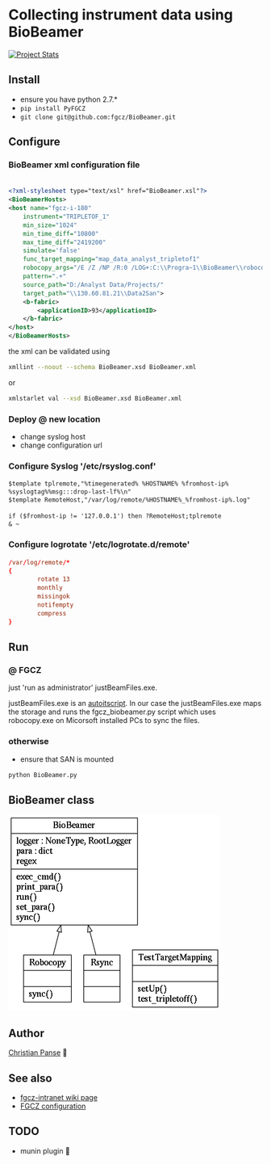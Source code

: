 # Collecting instrument data using BioBeamer

[![Project Stats](https://www.openhub.net/p/BioBeamer/widgets/project_thin_badge.gif)](https://www.openhub.net/p/BioBeamer)


## Install 
* ensure you have python 2.7.* 
* ```pip install PyFGCZ``` 
* ```git clone git@github.com:fgcz/BioBeamer.git```

## Configure 

### BioBeamer xml configuration file

```xml

<?xml-stylesheet type="text/xsl" href="BioBeamer.xsl"?>
<BioBeamerHosts>
<host name="fgcz-i-180" 
    instrument="TRIPLETOF_1"
    min_size="1024" 
    min_time_diff="10800" 
    max_time_diff="2419200" 
    simulate='false' 
    func_target_mapping="map_data_analyst_tripletof1" 
    robocopy_args="/E /Z /NP /R:0 /LOG+:C:\\Progra~1\\BioBeamer\\robocopy.log"
    pattern=".+" 
    source_path="D:/Analyst Data/Projects/" 
    target_path="\\130.60.81.21\\Data2San">
    <b-fabric>
        <applicationID>93</applicationID>
    </b-fabric>
</host>
</BioBeamerHosts>

```

the xml can be validated using
```bash
xmllint --noout --schema BioBeamer.xsd BioBeamer.xml
```
or 
```bash
xmlstarlet val --xsd BioBeamer.xsd BioBeamer.xml
```

### Deploy @ new location
* change syslog host
* change configuration url

### Configure Syslog '/etc/rsyslog.conf' 

```syslog
$template tplremote,"%timegenerated% %HOSTNAME% %fromhost-ip% %syslogtag%%msg:::drop-last-lf%\n"
$template RemoteHost,"/var/log/remote/%HOSTNAME%_%fromhost-ip%.log"

if ($fromhost-ip != '127.0.0.1') then ?RemoteHost;tplremote  
& ~
```

### Configure logrotate '/etc/logrotate.d/remote'
```conf
/var/log/remote/*
{
        rotate 13
        monthly
        missingok
        notifempty
        compress
}
```

## Run

### @ FGCZ
just 'run as administrator' justBeamFiles.exe.

justBeamFiles.exe is an [autoitscript](https://www.autoitscript.com/site/autoit/).
In our case the justBeamFiles.exe maps the storage and runs the fgcz_biobeamer.py script which uses robocopy.exe on Micorsoft installed PCs to sync the files.

### otherwise
* ensure that SAN is mounted 
```cmd
python BioBeamer.py
```

## BioBeamer class
![BioBeamer UML](/images/classes_No_Name.png)


## Author
[Christian Panse](http://www.fgcz.ch/the-center/people/panse.html) :rocket:

## See also
* [fgcz-intranet wiki page](http://fgcz-intranet.uzh.ch/tiki-index.php?page=BioBeamer)
* [FGCZ configuration](http://fgcz-data.uzh.ch/config/BioBeamer.xml)

## TODO
* munin plugin


